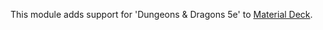 This module adds support for 'Dungeons & Dragons 5e' to [Material Deck](https://github.com/MaterialFoundry/MaterialDeck).